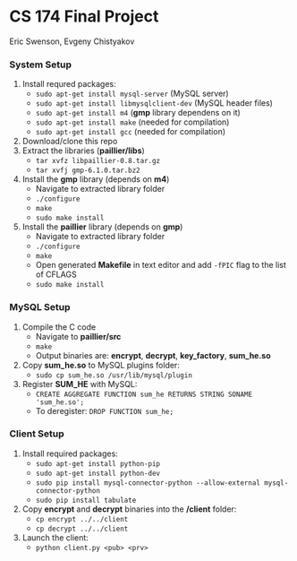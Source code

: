 # CS 174 Final Project
Eric Swenson, Evgeny Chistyakov

### System Setup
1. Install requred packages:
   * `sudo apt-get install mysql-server` (MySQL server)
   * `sudo apt-get install libmysqlclient-dev` (MySQL header files)
   * `sudo apt-get install m4` (**gmp** library dependens on it)
   * `sudo apt-get install make` (needed for compilation)
   * `sudo apt-get install gcc` (needed for compilation)
2. Download/clone this repo
3. Extract the libraries (**paillier/libs**)
   * `tar xvfz libpaillier-0.8.tar.gz`
   * `tar xvfj gmp-6.1.0.tar.bz2` 
4. Install the **gmp** library (depends on **m4**)
   * Navigate to extracted library folder
   * `./configure`
   * `make`
   * `sudo make install`
5. Install the **paillier** library (depends on **gmp**)
   * Navigate to extracted library folder
   * `./configure`
   * `make`
   * Open generated **Makefile** in text editor and add `-fPIC` flag to the list of CFLAGS
   * `sudo make install`

### MySQL Setup
1. Compile the C code
   * Navigate to **paillier/src**
   * `make`
   * Output binaries are: **encrypt**, **decrypt**, **key_factory**, **sum_he.so**
2. Copy **sum_he.so** to MySQL plugins folder:
   * `sudo cp sum_he.so /usr/lib/mysql/plugin`
3. Register **SUM_HE** with MySQL:
   * `CREATE AGGREGATE FUNCTION sum_he RETURNS STRING SONAME 'sum_he.so';`
   * To deregister: `DROP FUNCTION sum_he;`

### Client Setup
1. Install required packages:
   * `sudo apt-get install python-pip`
   * `sudo apt-get install python-dev`
   * `sudo pip install mysql-connector-python --allow-external mysql-connector-python`
   * `sudo pip install tabulate`
2. Copy **encrypt** and **decrypt** binaries into the **/client** folder:
   * `cp encrypt ../../client`
   * `cp decrypt ../../client`
3. Launch the client:
   * `python client.py <pub> <prv>`
